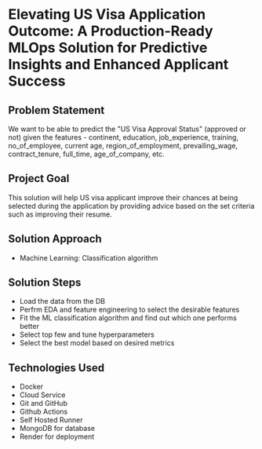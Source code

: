 # Elevating US Visa Application Outcome: A Production-Ready MLOps Solution for Predictive Insights and Enhanced Applicant Success

## Problem Statement

We want to be able to predict the "US Visa Approval Status" (approved or not) given the features - continent, education, job_experience, training, no_of_employee, current age, region_of_employment, prevailing_wage, contract_tenure, full_time, age_of_company, etc.

## Project Goal

This solution will help US visa applicant improve their chances at being selected during the application by providing advice based on the set criteria such as improving their resume.

## Solution Approach

- Machine Learning: Classification algorithm

## Solution Steps

- Load the data from the DB
- Perfrm EDA and feature engineering to select the desirable features
- Fit the ML classification algorithm and find out which one performs better
- Select top few and tune hyperparameters
- Select the best model based on desired metrics

## Technologies Used

- Docker
- Cloud Service
- Git and GitHub
- Github Actions
- Self Hosted Runner
- MongoDB for database
- Render for deployment

